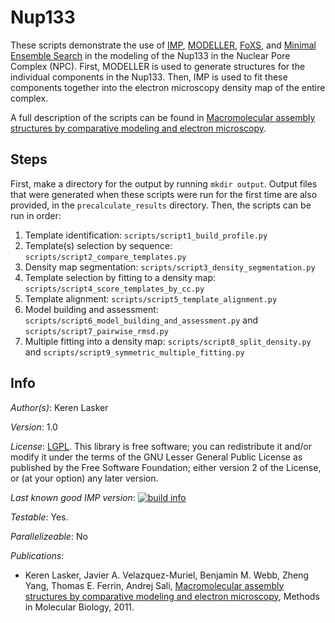# Nup133

These scripts demonstrate the use of [IMP](http://salilab.org/imp),
[MODELLER](http://salilab.org/modeller/),
[FoXS](http://salilab.org/foxs/), and
[Minimal Ensemble Search](http://bl1231.als.lbl.gov/saxs_protocols/mes.php) in the modeling of the
Nup133 in the Nuclear Pore Complex (NPC). First, MODELLER is used to generate
structures for the individual components in the Nup133. Then, IMP
is used to fit these components together into the electron microscopy density
map of the entire complex.

A full description of the scripts can be found in
[Macromolecular assembly structures by comparative modeling and electron microscopy](http://salilab.org/pdf/Lasker_MethodsMolBiol_2011.pdf).

## Steps

First, make a directory for the output by running `mkdir output`. Output
files that were generated when these scripts were run for the first time are
also provided, in the `precalculate_results` directory. Then, the scripts can
be run in order:

1. Template identification:
    `scripts/script1_build_profile.py`
2. Template(s) selection by sequence:
    `scripts/script2_compare_templates.py`
3. Density map segmentation:
    `scripts/script3_density_segmentation.py`
4. Template selection by fitting to a density map:
    `scripts/script4_score_templates_by_cc.py`
5. Template alignment:
    `scripts/script5_template_alignment.py`
6. Model building and assessment:
    `scripts/script6_model_building_and_assessment.py` and
    `scripts/script7_pairwise_rmsd.py`
7. Multiple fitting into a density map:
    `scripts/script8_split_density.py` and
    `scripts/script9_symmetric_multiple_fitting.py`

## Info

_Author(s)_: Keren Lasker

_Version_: 1.0


_License_: [LGPL](http://www.gnu.org/licenses/old-licenses/lgpl-2.1.html).
This library is free software; you can redistribute it and/or
modify it under the terms of the GNU Lesser General Public
License as published by the Free Software Foundation; either
version 2 of the License, or (at your option) any later version.

_Last known good IMP version_: [![build info](https://salilab.org/imp/systems/?sysstat=1)](http://salilab.org/imp/systems/)

_Testable_: Yes.

_Parallelizeable_: No

_Publications_:
 - Keren Lasker, Javier A. Velazquez-Muriel, Benjamin M. Webb, Zheng Yang, Thomas E. Ferrin, Andrej Sali, [Macromolecular assembly structures by comparative modeling and electron microscopy](http://salilab.org/pdf/Lasker_MethodsMolBiol_2011.pdf), Methods in Molecular Biology, 2011.
